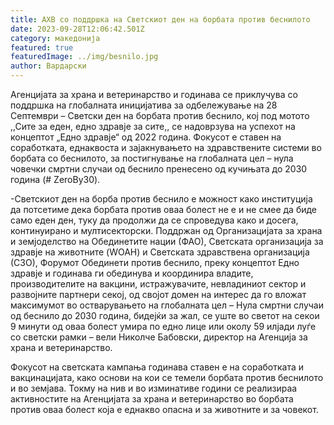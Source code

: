 ```yaml
---
title: АХВ со поддршка на Светскиот ден на борбата против беснилото
date: 2023-09-28T12:06:42.501Z
category: македонија
featured: true
featuredImage: ../img/besnilo.jpg
author: Вардарски
---
```

<!--StartFragment-->

Агенцијата за храна и ветеринарство и годинава се приклучува со поддршка на глобалната иницијатива за одбележување на 28 Септември – Светски ден на борбата против беснило, кој под мотото ,,Сите за еден, едно здравје за сите,, се надоврзува на успехот на концептот „Едно здравје“ од 2022 година. Фокусот е ставен на соработката, еднаквоста и зајакнувањето на здравствените системи во борбата со беснилото, за постигнување на глобалната цел – нула човечки смртни случаи од беснило пренесено од кучињата до 2030 година (# ZeroBy30).

\-Светскиот ден на борба против беснило е можност како институција да потсетиме дека борбата против оваа болест не е и не смее да биде само еден ден, туку да продолжи да се спроведува како и досега, континуирано и мултисекторски. Поддржан од Организацијата за храна и земјоделство на Обединетите нации (ФАО), Светската организација за здравје на животните (WOAH) и Светската здравствена организација (СЗО), Форумот Обединети против беснило, преку концептот Едно здравје и годинава ги обединува и координира владите, производителите на вакцини, истражувачите, невладиниот сектор и развојните партнери секој, од својот домен на интерес да го вложат максимумот во остварувањето на глобалната цел – Нула смртни случаи од беснило до 2030 година, бидејќи за жал, се уште во светот на секои 9 минути од оваа болест умира по едно лице или околу 59 илјади луѓе со светски рамки – вели Николче Бабовски, директор на Агенција за храна и ветеринарство.

Фокусoт на светската кампања годинава ставен e на соработката и вакцинацијата, како основи на кои се темели борбата против беснилото и во земјава. Токму на нив и во изминативе години се реализираа активностите на Агенцијата за храна и ветеринарство во борбата против оваа болест која е еднакво опасна и за животните и за човекот.

[](https://skopje1.mk/#facebook "Facebook")

<!--EndFragment-->